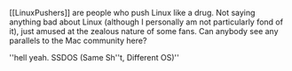 [[LinuxPushers]] are people who push Linux like a drug. Not saying anything bad about Linux (although I personally am not particularly fond of it), just amused at the zealous nature of some fans. Can anybody see any parallels to the Mac community here?

''hell yeah. SSDOS (Same Sh''t, Different OS)''